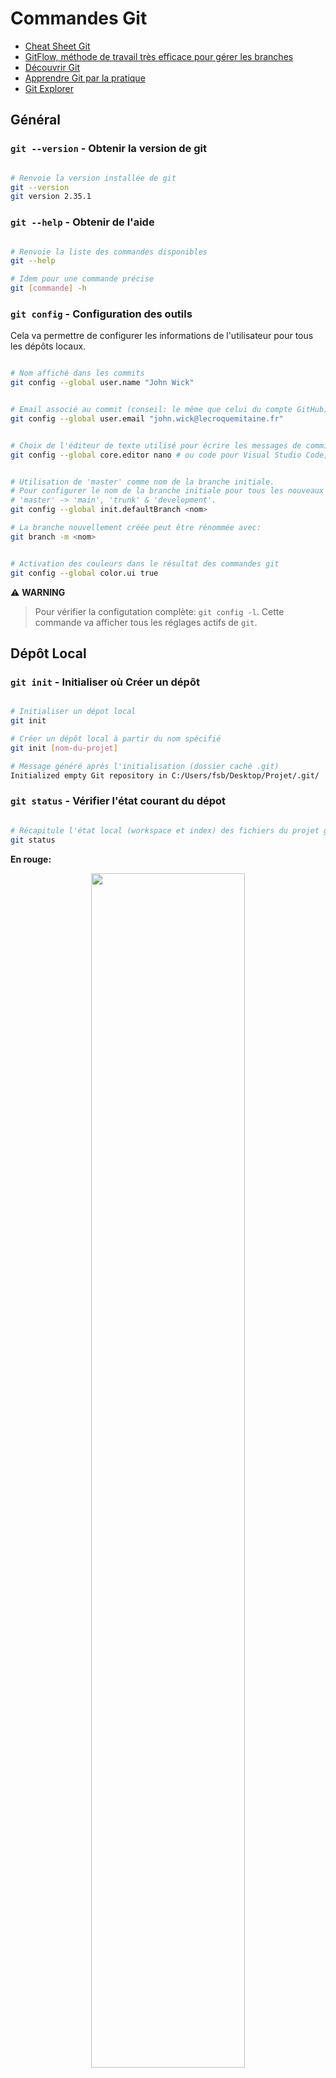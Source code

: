 # Commandes Git

- [Cheat Sheet Git](assets/pdf/Github_Git_Cheat_Sheet.pdf)
- [GitFlow, méthode de travail très efficace pour gérer les branches](https://www.atlassian.com/fr/git/tutorials/comparing-workflows/gitflow-workflow)
- [Découvrir Git](https://www.atlassian.com/fr/git/tutorials/learn-git-with-bitbucket-cloud)
- [Apprendre Git par la pratique](https://learngitbranching.js.org/)
- [Git Explorer](https://gitexplorer.com/)

## Général

### `git --version` - Obtenir la version de git

```sh

# Renvoie la version installée de git
git --version
git version 2.35.1

```

### `git --help` - Obtenir de l'aide

```sh

# Renvoie la liste des commandes disponibles
git --help

# Idem pour une commande précise 
git [commande] -h

```

### `git config` - Configuration des outils

Cela va permettre de configurer les informations de l'utilisateur pour tous les dépôts locaux.

```sh

# Nom affiché dans les commits
git config --global user.name "John Wick"

```

```sh

# Email associé au commit (conseil: le même que celui du compte GitHub):
git config --global user.email "john.wick@lecroquemitaine.fr"

```

```sh

# Choix de l'éditeur de texte utilisé pour écrire les messages de commit:
git config --global core.editor nano # ou code pour Visual Studio Code, ou vim pour VIM etc.

```

```sh

# Utilisation de 'master' comme nom de la branche initiale.
# Pour configurer le nom de la branche initiale pour tous les nouveaux dépôts.
# 'master' -> 'main', 'trunk' & 'development'.
git config --global init.defaultBranch <nom>

# La branche nouvellement créée peut être rénommée avec:
git branch -m <nom>

```

```sh

# Activation des couleurs dans le résultat des commandes git
git config --global color.ui true

```

⚠️ **WARNING**

> Pour vérifier la configutation complète: `git config -l`. Cette commande va afficher tous les réglages actifs de `git`.

## Dépôt Local

### `git init` - Initialiser où Créer un dépôt
```sh

# Initialiser un dépot local
git init

# Créer un dépôt local à partir du nom spécifié
git init [nom-du-projet]

# Message généré après l'initialisation (dossier caché .git)
Initialized empty Git repository in C:/Users/fsb/Desktop/Projet/.git/

```

### `git status` - Vérifier l'état courant du dépot

```sh

# Récapitule l'état local (workspace et index) des fichiers du projet géré avec git
git status

```

**En rouge:**

<p align="center">
  <img src='assets/img/Git_Status.png'  width='70%'>
</p>

<p align="center">
  <img src='assets/img/Git_Status_2.png'  width='70%'>
</p>

**En vert:**

<p align="center">
  <img src='assets/img/Git_Status_1.png'  width='50%'>
</p>

### `git add` - Ajouter un fichier

```sh

# Modifications qui vont être comittées
git add [files]

# Différentes façon ajouter un fichier
git add Brief.txt
git add .
git add -A

# Pour unstage un fichier
git rm --cached Brief.txt

```

### `git commit -m` - Valider les modifications

```sh

# Modifications qui vont être comittées
git commit -m "Ceci est mon 1er commit"

```

### `git log` - Historique des modifications

```sh

# Afficher tous les commits
git log

```

## Dépôt Distant (GitHub)

### Créer son 1er dépôt via l'interface de GitHub

<p align="center">
  <img src='assets/img/Repo_Create.png'  width='100%'>
</p>

<p align="center">
  <img src='assets/img/Repo_Create_2.png'  width='70%'>
</p>

### Créer son 1er dépôt via le terminal

```sh

echo "# mon-projet" >> README.md
git init
git add README.md
git commit -m "first commit"
git branch -M master
git remote add origin https://github.com/nansouze/mon-projet.git
git push -u origin master

```

### Associer un dépôt local à un dépôt distant

```sh

git remote add origin https://github.com/nansouze/mon-projet.git
git branch -M master
git push -u origin master

```

### Récupérer un dépôt distant

```sh

# Télécharge un projet et tout son historique de versions (par défaut : nom du repo sur le remote)
git clone [url] [nom-du-projet]

```

### Changer git remote origin

```sh

git remote set-url origin [url]

```

### Envoyer & recevoir les mises à jour

```sh

# Envoyer
git push

# Recevoir
git pull

```

## Branches

### Afficher les branches existantes

```sh

git branch

```

### Créer une branche

```sh

git branch [nom-de-la-branche]

```

### Changer de branche

```sh

git checkout [nom-de-la-branche]

```

### Publier sur une nouvelle branche sur GitHub

```sh

git push -u origin [nom-de-la-branche]

```

### Fusionner plusieurs branches

```sh

# Deux types de fusion:
# Fusion Fast Forward (avance rapide) -> si master n'a pas changé. c'est le meilleur des cas 😄
# Fusion à 3 sources (commit à partir de laquelle on a crée notre nouvelle branche / dernier commit master / dernier commit de notre branche)

git merge [nom-de-la-branche]

```

⚠️ **WARNING**
> Il faut bien se positionner sur la bonne branche pour la fusion. Par exemple, si je suis sur `master` et que j'ai une 2e branche `avis`, c'est cette dernière qui sera fusionner sur `master`.

### Supprimer une branche après fusion en local

```sh

git branch -d [nom-de-la-branche]

```

### Supprimer une branche après fusion sur GitHub

```sh

git push -u origin --delete [nom-de-la-branche]

```

## TIPS

### Modifier son dernier commit

```sh

# Modification du dernier commit
git commit --amend

```

### Undo du dernier commit (n'annule pas le dernier commit mais en crée un nouveau)

```sh

git revert HEAD

```

### Liste des branches

```sh

# Fusionnées
git branch --merged

# Non Fusionnées
git branch --no-merged

```

### Modifier ses branches avec git rebase

```sh

# Avant de publier sur GitHub
# Permet de garder un historique clair (eviter commits de fusion)
# Fusion à la base à 3 sources -> Elle se transforme en Fast Forward 


```
